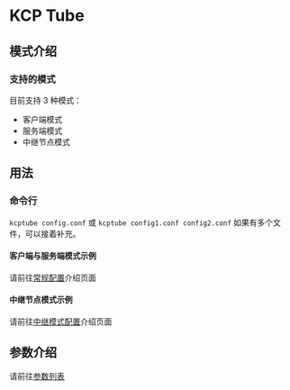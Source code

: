 # KCP Tube

## 模式介绍

### 支持的模式
目前支持 3 种模式：
- 客户端模式
- 服务端模式
- 中继节点模式

## 用法

### 命令行
`kcptube config.conf`
或
`kcptube config1.conf config2.conf`
如果有多个文件，可以接着补充。

#### 客户端与服务端模式示例
请前往[常规配置](client_server_zh-hans.md)介绍页面

#### 中继节点模式示例
请前往[中继模式配置](relay_mode_zh-hans.md)介绍页面

## 参数介绍
请前往[参数列表](parameters_zh-hans.md)